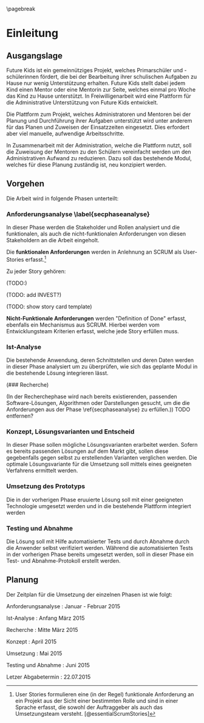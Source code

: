 \pagebreak

# Einleitung

## Ausgangslage

Future Kids ist ein gemeinnütziges Projekt, welches Primarschüler und -schülerinnen fördert, die bei der Bearbeitung ihrer schulischen Aufgaben zu Hause nur wenig Unterstützung erhalten. Future Kids stellt dabei jedem Kind einen Mentor oder eine Mentorin zur Seite, welches einmal pro Woche das Kind zu Hause unterstützt. In Freiwilligenarbeit wird eine Plattform für die Administrative Unterstützung von Future Kids entwickelt.

Die Plattform zum Projekt, welches Administratoren und Mentoren bei der Planung und Durchführung ihrer Aufgaben unterstützt wird unter anderem für das Planen und Zuweisen der Einsatzzeiten eingesetzt. Dies erfordert aber viel manuelle, aufwendige Arbeitsschritte.

In Zusammenarbeit mit der Administration, welche die Plattform nutzt, soll die Zuweisung der Mentoren zu den Schülern vereinfacht werden um den Administrativen Aufwand zu reduzieren. Dazu soll das bestehende Modul, welches für diese Planung zuständig ist, neu konzipiert werden.


## Vorgehen

Die Arbeit wird in folgende Phasen unterteilt:

### Anforderungsanalyse \label{secphaseanalyse}

In dieser Phase werden die Stakeholder und Rollen analysiert und die funktionalen, als auch die nicht-funktionalen Anforderungen von diesen Stakeholdern an die Arbeit eingeholt. 

Die **funktionalen Anforderungen** werden in Anlehnung an SCRUM als User-Stories erfasst.[^fnScrum]

Zu jeder Story gehören:

(TODO:)

(TODO: add INVEST?)

(TODO: show story card template)


[^fnScrum]: User Stories formulieren eine (in der Regel) funktionale Anforderung an ein Projekt aus der Sicht einer bestimmten Rolle und sind in einer Sprache erfasst, die sowohl der Auftraggeber als auch das Umsetzungsteam versteht. [@essentialScrumStories]

**Nicht-Funktionale Anforderungen** werden "Definition of Done" erfasst, ebenfalls ein Mechanismus aus SCRUM. Hierbei werden vom Entwicklungsteam Kriterien erfasst, welche jede Story erfüllen muss.

### Ist-Analyse

Die bestehende Anwendung, deren Schnittstellen und deren Daten werden in dieser Phase analysiert um zu überprüfen, wie sich das geplante Modul in die bestehende Lösung integrieren lässt.

(### Recherche)

(In der Recherchephase wird nach bereits existierenden, passenden Software-Lösungen, Algorithmen oder Darstellungen gesucht, um die die Anforderungen aus der Phase \ref{secphaseanalyse} zu erfüllen.)) TODO entfernen?


### Konzept, Lösungsvarianten und Entscheid

In dieser Phase sollen mögliche Lösungsvarianten erarbeitet werden. Sofern es bereits passenden Lösungen auf dem Markt gibt, sollen diese gegebenfalls gegen selbst zu erstellenden Varianten verglichen werden. Die optimale Lösungsvariante für die Umsetzung soll mittels eines geeigneten Verfahrens ermittelt werden.

### Umsetzung des Prototyps

Die in der vorherigen Phase eruuierte Lösung soll mit einer geeigneten Technologie umgesetzt werden und in die bestehende Plattform integriert werden

### Testing und Abnahme

Die Lösung soll mit Hilfe automatisierter Tests und durch Abnahme durch die Anwender selbst verifiziert werden. Während die automatisierten Tests in der vorherigen Phase bereits umgesetzt werden, soll in dieser Phase ein Test- und Abnahme-Protokoll erstellt werden.

## Planung

Der Zeitplan für die Umsetzung der einzelnen Phasen ist wie folgt:

Anforderungsanalyse
:	Januar - Februar 2015

Ist-Analyse
:	Anfang März 2015

Recherche
:	Mitte März 2015

Konzept
:	April 2015

Umsetzung
: 	Mai 2015

Testing und Abnahme
:	Juni 2015

Letzer Abgabetermin
:	22.07.2015


